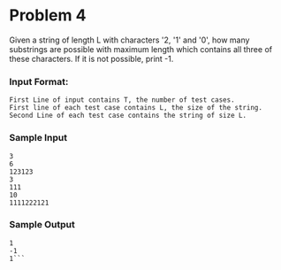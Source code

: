 # Problem 4

Given a string of length L with characters '2, '1' and '0', how many substrings are possible with maximum length which contains all three of these characters.
If it is not possible, print -1.

### Input Format:
```
First Line of input contains T, the number of test cases.
First line of each test case contains L, the size of the string.
Second Line of each test case contains the string of size L.
```

### Sample Input
```
3
6
123123
3
111
10
1111222121
```

### Sample Output
```
1
-1
1```